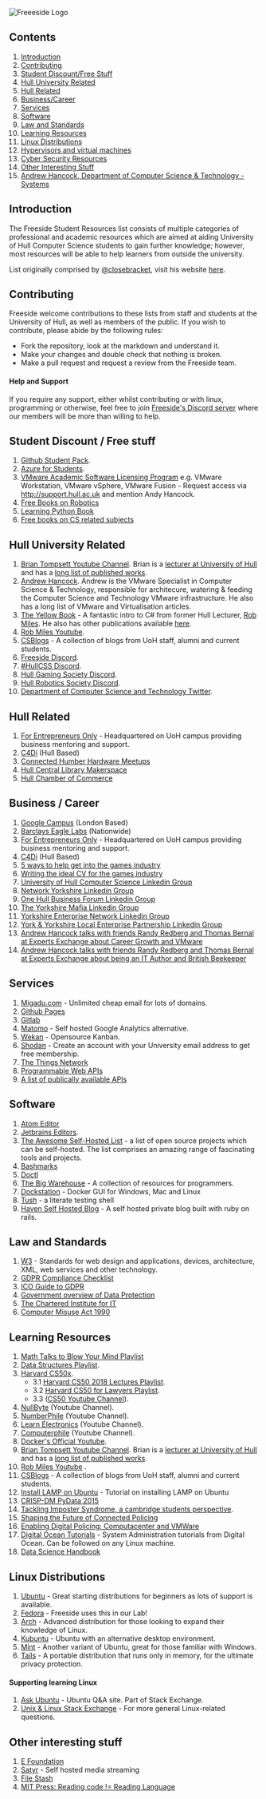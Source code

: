 ![Freeeside Logo](https://camo.githubusercontent.com/8824210474b9586405f0b11e210ea266599c9f83/68747470733a2f2f63646e2e7261776769742e636f6d2f467265657369646548756c6c2f4c6f676f732f6d61737465722f66726565736964655f7371756172655f706174682e737667 "Freeside Logo")

## Contents
1. [Introduction](#introduction)
2. [Contributing](#contributing)
3. [Student Discount/Free Stuff](#freestuff)
4. [Hull University Related](#hulluniversity)
5. [Hull Related](#hull)
6. [Business/Career](#business)
7. [Services](#services)
8. [Software](#software)
9. [Law and Standards](#standards)
10. [Learning Resources](#education)
11. [Linux Distributions](#linux)
12. [Hypervisors and virtual machines](Virtualisation.md#virtualisation)
13. [Cyber Security Resources](CyberSecurity.md#cyber)
14. [Other Interesting Stuff](#misc)
15. [Andrew Hancock, Department of Computer Science & Technology - Systems](Virtualisation.md#andrewhancock)

## Introduction <a name="introduction"></a>
The Freeside Student Resources list consists of multiple categories of professional and academic resources which are aimed at aiding University of Hull Computer Science students to gain further knowledge; however, most resources will be able to help learners from outside the university.

List originally comprised by [@closebracket](https://github.com/closebracket), visit his website [here](https://love.edwardcharl.es). 

## Contributing <a name="contributing"></a>
Freeside welcome contributions to these lists from staff and students at the University of Hull, as well as members of the public. If you wish to contribute, please abide by the following rules:

- Fork the repository, look at the markdown and understand it. 
- Make your changes and double check that nothing is broken.
- Make a pull request and request a review from the Freeside team.

#### Help and Support 
If you require any support, either whilst contributing or with linux, programming or otherwise, feel free to join [Freeside's Discord server](http://discord.freeside.co.uk/) where our members will be more than willing to help.

## Student Discount / Free stuff <a name="freestuff"></a>
1. [Github Student Pack](https://education.github.com/pack).
2. [Azure for Students](https://azure.microsoft.com/en-gb/free/students/).
3. [VMware Academic Software Licensing Program](https://e5.onthehub.com/WebStore/ProductsByMajorVersionList.aspx?ws=b7344511-bb8b-e011-969d-0030487d8897&vsro=8) e.g. VMware Workstation, VMware vSphere, VMware Fusion - Request access via http://support.hull.ac.uk and mention Andy Hancock.
4. [Free Books on Robotics](https://github.com/StevenShiChina/books)
5. [Learning Python Book](https://cfm.ehu.es/ricardo/docs/python/Learning_Python.pdf)
6. [Free books on CS related subjects](https://github.com/MrAlex6204/Books/)

## Hull University Related <a name="hulluniversity"></a>
1. [Brian Tompsett Youtube Channel](https://www.youtube.com/channel/UCfG7W9cpOp4G4rH-gLgxVdw). Brian is a [lecturer at University of Hull](https://www.hull.ac.uk/staff-directory/brian-tompsett) and has a [long list of published works](https://scholar.google.co.uk/citations?user=4CFnDSAAAAAJ&hl=en). 
2. [Andrew Hancock](#andrewhancock). Andrew is the VMware Specialist in Computer Science & Technology, responsible for architecure, watering & feeding the Computer Science and Technology VMware infrastructure. He also has a long list of VMware and Virtualisation articles.
3. [The Yellow Book](https://www.robmiles.com/s/CSharp-Book-2019-Refresh.pdf) - A fantastic intro to C# from former Hull Lecturer, [Rob Miles](robmiles.com). He also has other publications available [here](https://www.amazon.co.uk/s?i=stripbooks&rh=p_27:Rob%20Miles&s=relevancerank&text=Rob%20Miles&ref=dp_byline_sr_book_1).
4. [Rob Miles Youtube](https://www.youtube.com/channel/UC4OEadKEwxD7TxR9hKhxtuQ).
5. [CSBlogs](http://csblogs.com/) - A collection of blogs from UoH staff, alumni and current students.
6. [Freeside Discord](https://discord.gg/qAZ8dAp).
7. [#HullCSS Discord](https://discord.gg/gzx4nee).
8. [Hull Gaming Society Discord](https://discord.gg/agaf92a).
9. [Hull Robotics Society Discord](https://discord.gg/pYP5kqE).
10. [Department of Computer Science and Technology Twitter](https://twitter.com/HullCompSci).

## Hull Related <a name="hull"></a>
1. [For Entrepreneurs Only](https://forentrepreneursonly.co.uk/) - Headquartered on UoH campus providing business mentoring and support.
2. [C4Di](https://www.c4di.co.uk/) (Hull Based)
3. [Connected Humber Hardware Meetups](https://www.connectedhumber.org/meetups.html)
4. [Hull Central Library Makerspace](https://www.hcandl.co.uk/libraries/makerspace/about-makerspacehull)
5. [Hull Chamber of Commerce](https://www.hull-humber-chamber.co.uk/)

## Business / Career <a name="business"></a>
1. [Google Campus](https://www.campus.co/) (London Based)
2. [Barclays Eagle Labs](https://labs.uk.barclays/) (Nationwide)
3. [For Entrepreneurs Only](https://forentrepreneursonly.co.uk/) - Headquartered on UoH campus providing business mentoring and support. 
4. [C4Di](https://www.c4di.co.uk/) (Hull Based)
5. [5 ways to help get into the games industry](https://www.linkedin.com/pulse/5-ways-help-you-get-job-games-industry-beginners-guy-derosa/)
6. [Writing the ideal CV for the games industry](https://www.linkedin.com/pulse/writing-ideal-cv-games-industry-guy-derosa-1c/)
7. [University of Hull Computer Science Linkedin Group](https://www.linkedin.com/groups/5117767/)
8. [Network Yorkshire Linkedin Group](https://www.linkedin.com/groups/97127/)
9. [One Hull Business Forum Linkedin Group](https://www.linkedin.com/groups/3700459/)
10. [The Yorkshire Mafia Linkedin Group](https://www.linkedin.com/groups/1260737/)
11. [Yorkshire Enterprise Network Linkedin Group](https://www.linkedin.com/groups/64954/)
12. [York & Yorkshire Local Enterprise Partnership Linkedin Group](https://www.linkedin.com/groups/4217871/)
13. [Andrew Hancock talks with friends Randy Redberg and Thomas Bernal at Experts Exchange about Career Growth and VMware](https://www.experts-exchange.com/podcasts/5/Career-Growth-and-VMware.html)
14. [Andrew Hancock talks with friends Randy Redberg and Thomas Bernal at Experts Exchange about being an IT Author and British Beekeeper](https://www.experts-exchange.com/podcasts/241/EP-19-Buzz-Words-IT-Author-and-Beekeeper-Andrew-Hancock.html)

## Services <a name="services"></a>
1. [Migadu.com](https://migadu.com) - Unlimited cheap email for lots of domains.
2. [Github Pages](https://pages.github.com/)
3. [Gitlab](https://about.gitlab.com/)
4. [Matomo](https://matomo.org) - Self hosted Google Analytics alternative.
5. [Wekan](https://wekan.github.io/) - Opensource Kanban.
6. [Shodan](https://www.shodan.io/) - Create an account with your University email address to get free membership.
7. [The Things Network](https://www.thethingsnetwork.org/)
8. [Programmable Web APIs](https://www.programmableweb.com/)
9. [A list of publically available APIs](https://github.com/public-apis/public-apis)
   
## Software <a name="software"></a>
1. [Atom Editor](https://atom.io/) 
2. [Jetbrains Editors](https://www.jetbrains.com/).
3. [The Awesome Self-Hosted List](https://github.com/awesome-selfhosted/awesome-selfhosted) - a list of open source projects which can be self-hosted. The list comprises an amazing range of fascinating tools and projects. 
5. [Bashmarks](https://github.com/huyng/bashmarks)
6. [Doctl](https://github.com/digitalocean/doctl)
7. [The Big Warehouse](https://github.com/sbrl/thebigwarehouse) - A collection of resources for programmers.
8. [Dockstation](https://dockstation.io/) - Docker GUI for Windows, Mac and Linux
9. [Tush](https://github.com/darius/tush/) - a literate testing shell
10. [Haven Self Hosted Blog](https://github.com/havenweb/haven) - A self hosted private blog built with ruby on rails.

## Law and Standards <a name="standards"></a>
1. [W3](https://www.w3.org/standards/) - Standards for web design and applications, devices, architecture, XML, web services and other technology.
2. [GDPR Compliance Checklist](https://gdprchecklist.io/)
3. [ICO Guide to GDPR](https://ico.org.uk/for-organisations/guide-to-data-protection/guide-to-the-general-data-protection-regulation-gdpr/)
4. [Government overview of Data Protection](https://www.gov.uk/data-protection)
5. [The Chartered Institute for IT](https://www.bcs.org/)
6. [Computer Misuse Act 1990](https://www.legislation.gov.uk/ukpga/1990/18/contents)

## Learning Resources <a name="education"></a>
1. [Math Talks to Blow Your Mind Playlist](https://www.youtube.com/playlist?list=PLOGi5-fAu8bEIw_xkj1FgKr7QY_Sahswy)
2. [Data Structures Playlist](https://www.youtube.com/playlist?list=PL2_aWCzGMAwI3W_JlcBbtYTwiQSsOTa6P).
3. [Harvard CS50x](https://cs50.harvard.edu).
   - 3.1 [Harvard CS50 2018 Lectures Playlist](https://www.youtube.com/playlist?list=PLhQjrBD2T382eX9-tF75Wa4lmlC7sxNDH).  
   - 3.2 [Harvard CS50 for Lawyers Playlist](https://www.youtube.com/playlist?list=PLvD71Eu17WEDRgEDTYH3MfKaG5lySs1dp).
   - 3.3 ([CS50 Youtube Channel](https://www.youtube.com/channel/UCcabW7890RKJzL968QWEykA)).
4. [NullByte](https://www.youtube.com/channel/UCgTNupxATBfWmfehv21ym-g) (Youtube Channel).
5. [NumberPhile](https://www.youtube.com/channel/UCoxcjq-8xIDTYp3uz647V5A) (Youtube Channel).
6. [Learn Electronics](https://www.youtube.com/channel/UCSRTiJhBE5GsP-1fCbpFRWg) (Youtube Channel).
7. [Computerphile](https://www.youtube.com/channel/UC9-y-6csu5WGm29I7JiwpnA) (Youtube Channel).
8. [Docker's Official Youtube](https://www.youtube.com/channel/UC76AVf2JkrwjxNKMuPpscHQ).
9. [Brian Tompsett Youtube Channel](https://www.youtube.com/channel/UCfG7W9cpOp4G4rH-gLgxVdw). Brian is a [lecturer at University of Hull](https://www.hull.ac.uk/staff-directory/brian-tompsett) and has a [long list of published works](https://scholar.google.co.uk/citations?user=4CFnDSAAAAAJ&hl=en). 
10. [Rob Miles Youtube](https://www.youtube.com/channel/UC4OEadKEwxD7TxR9hKhxtuQ) .
11. [CSBlogs](http://csblogs.com/) - A collection of blogs from UoH staff, alumni and current students.
12. [Install LAMP on Ubuntu](https://www.digitalocean.com/community/tutorials/how-to-install-linux-apache-mysql-php-lamp-stack-on-ubuntu-20-04-quickstart) - Tutorial on installing LAMP on Ubuntu
13. [CRISP-DM PyData 2015](https://www.youtube.com/watch?v=civLio11SjQ)
14. [Tackling Imposter Syndrome, a cambridge students perspective](https://youtu.be/Zd7t9vKsiiA).
15. [Shaping the Future of Connected Policing](https://www.youtube.com/watch?v=24FaeP_Zv_8)
16. [Enabling Digital Policing: Computacenter and VMWare](https://www.youtube.com/watch?v=wwJyKUv3rcs)
17. [Digital Ocean Tutorials](https://www.digitalocean.com/community/tutorials?primary_filter=popular) - System Administration tutorials from Digital Ocean. Can be followed on any Linux machine.
18. [Data Science Handbook](https://tanthiamhuat.files.wordpress.com/2018/04/pythondatasciencehandbook.pdf)

## Linux Distributions <a name="linux"></a>
1. [Ubuntu](https://ubuntu.com/) - Great starting distributions for beginners as lots of support is available.
2. [Fedora](https://getfedora.org/) - Freeside uses this in our Lab!
3. [Arch](https://www.archlinux.org/) - Advanced distribution for those looking to expand their knowledge of Linux.
4. [Kubuntu](https://kubuntu.org/) - Ubuntu with an alternative desktop environment.
5. [Mint](https://linuxmint.com/) - Another variant of Ubuntu, great for those familiar with Windows.
6. [Tails](https://tails.boum.org/index.en.html) - A portable distribution that runs only in memory, for the ultimate privacy protection.

#### Supporting learning Linux
1. [Ask Ubuntu](https://askubuntu.com/) - Ubuntu Q&A site. Part of Stack Exchange.
2. [Unix & Linux Stack Exchange](https://unix.stackexchange.com/) - For more general Linux-related questions.

## Other interesting stuff <a name="misc"></a>
1. [E Foundation](https://e.foundation)
2. [Satyr](https://git.waldn.net/git/knotteye/satyr) - Self hosted media streaming
3. [File Stash](https://www.filestash.app/)
4. [MIT Press: Reading code != Reading Language](https://news.mit.edu/2020/brain-reading-computer-code-1215)